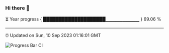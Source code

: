 ### Hi there 👋

⏳ Year progress { ████████████████████▁▁▁▁▁▁▁▁▁▁ } 69.06 %

---

⏰ Updated on Sun, 10 Sep 2023 01:16:01 GMT

![Progress Bar CI](https://github.com/ZhaoGui/ZhaoGui/workflows/Progress%20Bar%20CI/badge.svg)

